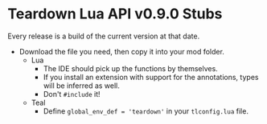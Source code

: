 # Teardown Lua API v0.9.0 Stubs

Every release is a build of the current version at that date.

- Download the file you need, then copy it into your mod folder.
    - Lua
        - The IDE should pick up the functions by themselves.
        - If you install an extension with support for the annotations, types will be inferred as well.
        - Don't `#include` it!
    - Teal
        - Define `global_env_def = 'teardown'` in your `tlconfig.lua` file.
